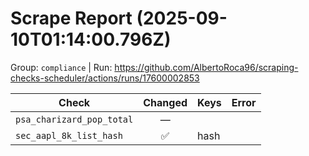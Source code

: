 # Scrape Report (2025-09-10T01:14:00.796Z)

Group: `compliance`  |  Run: https://github.com/AlbertoRoca96/scraping-checks-scheduler/actions/runs/17600002853

| Check | Changed | Keys | Error |
|---|:---:|:--|:--|
| `psa_charizard_pop_total` | — |  |  |
| `sec_aapl_8k_list_hash` | ✅ | hash |  |
